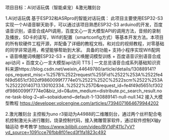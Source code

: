项目目标：AI对话玩偶（智能桌宠）&激光雕刻台

1.AI对话玩偶
基于ESP32和ASRpro的智能对话玩偶：
此项目主要使用ESP32-S3实现一个AI语音聊天助手，可以通过该项目熟悉ESP32-S3 arduino的开发，百度语音识别，语音合成API调用，百度文心一言大模型API的调用方法，音频的录制及播放，SD卡的读写，Wifi的配置（smartconfig方式）等基本开发方法。本项目的所有软硬件工程开源，并配备了详细的教程文档，和对应的视频教程，对零基础的同学非常适用，希望能够帮助到大家。
具备的功能+ 支持小程序实现Wifi配网 + 语音唤醒词唤醒ESP32-S3 + 自定义唤醒词模型训练 + 百度语音识别语音合成api访问 + 百度文心一言大模型api访问
TTS | 一文总览语音合成系列基础知识资料来源https://blog.csdn.net/weixin_44649780/article/details/130889141?ops_request_misc=%257B%2522request%255Fid%2522%253A%2522fe4f49d5651cf302df9860099f7774e0%2522%252C%2522scm%2522%253A%252220140713.130102334..%2522%257D&request_id=fe4f49d5651cf302df9860099f7774e0&biz_id=0&utm_medium=distribute.pc_search_result.none-task-blog-2~all~sobaiduend~default-1-130889141-null-null.142
接入大模型教程
https://developer.volcengine.com/articles/7394071664679944202

2.激光雕刻台
主控板为uno r3驱动为A4988的二维雕刻台，通过两个丝杆配合电机控制激光头进行雕刻，烧录控制代码，接入微雕管家软件，通过软件控制X轴y轴运动
参考教学
https://www.bilibili.com/video/BV1dP411c7yV?vd_source=1091cce76fbb8f01ecd3f1fa1823c492
